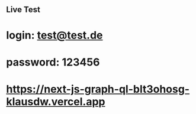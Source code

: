 ## Live Test
# login: test@test.de
# password: 123456

# https://next-js-graph-ql-blt3ohosg-klausdw.vercel.app

